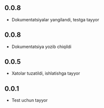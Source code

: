 ## 0.0.8

* Dokumentatsiyalar yangilandi, testga tayyor

## 0.0.8

* Dokumentatsiya yozib chiqildi

## 0.0.5

* Xatolar tuzatildi, ishlatishga tayyor

## 0.0.1

* Test uchun tayyor
